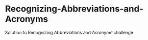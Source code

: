 # Recognizing-Abbreviations-and-Acronyms
Solution to Recognizing Abbreviations and Acronyms challenge 
